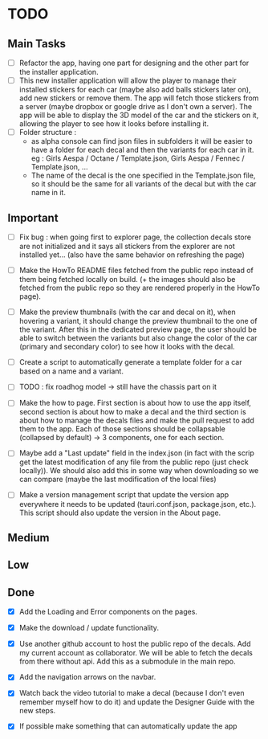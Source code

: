 # TODO

## Main Tasks

- [ ] Refactor the app, having one part for designing and the other part for the installer application.
- [ ] This new installer application will allow the player to manage their installed stickers for each car (maybe also add balls stickers later on), add new stickers or remove them. The app will fetch those stickers from a server (maybe dropbox or google drive as I don't own a server). The app will be able to display the 3D model of the car and the stickers on it, allowing the player to see how it looks before installing it.
- [ ] Folder structure : 
  - as alpha console can find json files in subfolders it will be easier to have a folder for each decal and then the variants for each car in it. eg : Girls Aespa / Octane / Template.json, Girls Aespa / Fennec / Template.json, ...
  - The name of the decal is the one specified in the Template.json file, so it should be the same for all variants of the decal but with the car name in it.

## Important

- [ ] Fix bug : when going first to explorer page, the collection decals store are not initialized and it says all stickers from the explorer are not installed yet... (also have the same behavior on refreshing the page)
- [ ] Make the HowTo README files fetched from the public repo instead of them being fetched locally on build. (+ the images should also be fetched from the public repo so they are rendered properly in the HowTo page).
- [ ] Make the preview thumbnails (with the car and decal on it), when hovering a variant, it should change the preview thumbnail to the one of the variant. After this in the dedicated preview page, the user should be able to switch between the variants but also change the color of the car (primary and secondary color) to see how it looks with the decal.
- [ ] Create a script to automatically generate a template folder for a car based on a name and a variant.

- [ ] TODO : fix roadhog model -> still have the chassis part on it

- [ ] Make the how to page. First section is about how to use the app itself, second section is about how to make a decal and the third section is about how to manage the decals files and make the pull request to add them to the app. Each of those sections should be collapsable (collapsed by default) -> 3 components, one for each section.

- [ ] Maybe add a "Last update" field in the index.json (in fact with the scrip get the latest modification of any file from the public repo (just check locally)). We should also add this in some way when downloading so we can compare (maybe the last modification of the local files)

- [ ] Make a version management script that update the version app everywhere it needs to be updated (tauri.conf.json, package.json, etc.). This script should also update the version in the About page.

## Medium

## Low

## Done
- [X] Add the Loading and Error components on the pages.
- [X] Make the download / update functionality.

- [X] Use another github account to host the public repo of the decals. Add my current account as collaborator. We will be able to fetch the decals from there without api. Add this as a submodule in the main repo.
- [X] Add the navigation arrows on the navbar.
- [X] Watch back the video tutorial to make a decal (because I don't even remember myself how to do it) and update the Designer Guide with the new steps.
- [X] If possible make something that can automatically update the app